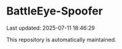 # BattleEye-Spoofer

Last updated: 2025-07-11 18:46:29

This repository is automatically maintained.
